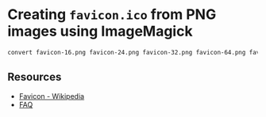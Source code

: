 # Creating `favicon.ico` from PNG images using ImageMagick

```sh
convert favicon-16.png favicon-24.png favicon-32.png favicon-64.png favicon-128.png favicon-256.png favicon.ico
```

## Resources

-   [Favicon - Wikipedia](https://en.wikipedia.org/wiki/Favicon)
-   [FAQ](https://realfavicongenerator.net/faq)
